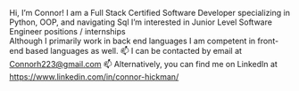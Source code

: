 Hi, I’m Connor! 
I am a Full Stack Certified Software Developer specializing in Python, OOP, and navigating Sql
I’m interested in Junior Level Software Engineer positions / internships                                                
Although I primarily work in back end languages I am competent in front-end based languages as well.
 📫 I can be contacted by email at Connorh223@gmail.com
 📫 Alternatively, you can find me on LinkedIn at https://www.linkedin.com/in/connor-hickman/


